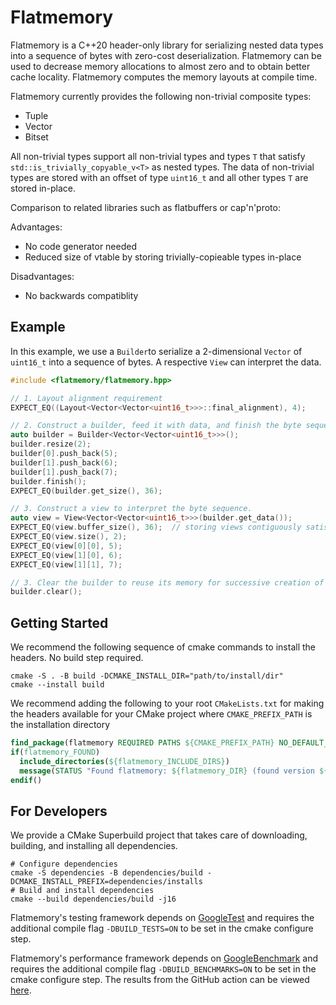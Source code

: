 # Flatmemory

Flatmemory is a C++20 header-only library for serializing nested data types into a sequence of bytes with zero-cost deserialization. Flatmemory can be used to decrease memory allocations to almost zero and to obtain better cache locality. Flatmemory computes the memory layouts at compile time.

Flatmemory currently provides the following non-trivial composite types:

- Tuple
- Vector
- Bitset

All non-trivial types support all non-trivial types and types `T` that satisfy `std::is_trivially_copyable_v<T>` as nested types. The data of non-trivial types are stored with an offset of type `uint16_t` and all other types `T` are stored in-place.

Comparison to related libraries such as flatbuffers or cap'n'proto:

Advantages:
  - No code generator needed
  - Reduced size of vtable by storing trivially-copieable types in-place

Disadvantages:
  - No backwards compatiblity


## Example

In this example, we use a `Builder`to serialize a 2-dimensional `Vector` of `uint16_t` into a sequence of bytes. A respective `View` can interpret the data.

```cpp
#include <flatmemory/flatmemory.hpp>

// 1. Layout alignment requirement 
EXPECT_EQ((Layout<Vector<Vector<uint16_t>>>::final_alignment), 4);

// 2. Construct a builder, feed it with data, and finish the byte sequence.
auto builder = Builder<Vector<Vector<uint16_t>>>();
builder.resize(2);
builder[0].push_back(5);
builder[1].push_back(6);
builder[1].push_back(7);
builder.finish();
EXPECT_EQ(builder.get_size(), 36);

// 3. Construct a view to interpret the byte sequence.
auto view = View<Vector<Vector<uint16_t>>>(builder.get_data());
EXPECT_EQ(view.buffer_size(), 36);  // storing views contiguously satisfies alignment requirements
EXPECT_EQ(view.size(), 2);
EXPECT_EQ(view[0][0], 5);
EXPECT_EQ(view[1][0], 6);
EXPECT_EQ(view[1][1], 7);

// 3. Clear the builder to reuse its memory for successive creation of objects
builder.clear();
```


## Getting Started

We recommend the following sequence of cmake commands to install the headers. No build step required.

```console
cmake -S . -B build -DCMAKE_INSTALL_DIR="path/to/install/dir"
cmake --install build
```

We recommend adding the following to your root `CMakeLists.txt` for making the headers available for your CMake project where `CMAKE_PREFIX_PATH` is the installation directory

```cmake
find_package(flatmemory REQUIRED PATHS ${CMAKE_PREFIX_PATH} NO_DEFAULT_PATH)
if(flatmemory_FOUND)
  include_directories(${flatmemory_INCLUDE_DIRS})
  message(STATUS "Found flatmemory: ${flatmemory_DIR} (found version ${flatmemory_VERSION})")
endif()
```


## For Developers

We provide a CMake Superbuild project that takes care of downloading, building, and installing all dependencies.

```console
# Configure dependencies
cmake -S dependencies -B dependencies/build -DCMAKE_INSTALL_PREFIX=dependencies/installs
# Build and install dependencies
cmake --build dependencies/build -j16
```

Flatmemory's testing framework depends on [GoogleTest](https://github.com/google/googletest) and requires the additional compile flag `-DBUILD_TESTS=ON` to be set in the cmake configure step.

Flatmemory's performance framework depends on [GoogleBenchmark](https://github.com/google/benchmark) and requires the additional compile flag `-DBUILD_BENCHMARKS=ON` to be set in the cmake configure step. The results from the GitHub action can be viewed [here](https://drexlerd.github.io/flatmemory/dev/bench/).
